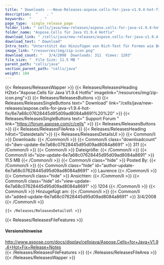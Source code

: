 ```yaml
---
title: " Downloads ---Neue-Releases-aspose.cells-for-java-v1.9.4-hot-fix . "
description:  "    . " 
keywords:  "    . " 
page_type:  single_release_page
folder_link: " cells/java/new-releases/aspose.cells-for-java-v1.9.4-hot-fix/"
folder_name: "Aspose.Cells für Java V1.9.4 Hotfix"
download_link: " /cells/java/new-releases/aspose.cells-for-java-v1.9.4-hot-fix/6e7a68c07628445d95d09ad8084a8691"
download_text: " Download"
Intro_text: "Unterstützt das Hinzufügen von Rich-Text für Formen wie Bogen, Oval, Rechteck..."
image_link: "/resources/img/zip-icon.png"
download_count: "   3/4/2008  Downloads: 311  Views: 1203"
file_size: "  File Size: 11.5 MB "
parent_path: "cells/java"
section_parent_path: "cells/java"
weight: 184
---
```


{{< Releases/ReleasesWapper >}}
  {{< Releases/ReleasesHeading H2txt="Aspose.Cells für Java V1.9.4 Hotfix" imagelink="/resources/img/zip-icon.png">}}
  {{< Releases/ReleasesButtons >}}
    {{< Releases/ReleasesSingleButtons text=" Download" link="/cells/java/new-releases/aspose.cells-for-java-v1.9.4-hot-fix/6e7a68c07628445d95d09ad8084a8691%20%20" >}}
    {{< Releases/ReleasesSingleButtons text=" Support Forum " link="https://forum.aspose.com/c/cells" >}}
  {{< Releases/ReleasesButtons >}}
  {{< Releases/ReleasesFileArea >}}
    {{< Releases/ReleasesHeading h4txt="Dateidetails">}}
    {{< Releases/ReleasesDetailsUl >}}
            {{< Common/li >}} Downloads: {{< /Common/li >}}
      {{< Common/li class="downloadcount" id="dwn-update-6e7a68c07628445d95d09ad8084a8691" >}} 311 {{< /Common/li >}}
      {{< Common/li >}} Dateigröße: {{< /Common/li >}}
      {{< Common/li id="size-update-6e7a68c07628445d95d09ad8084a8691" >}} 11.5 MB {{< /Common/li >}} 
      {{< Common/li  class="hide" >}} Posted By: {{< /Common/li >}} 
      {{< Common/li class="hide" id="author-update-6e7a68c07628445d95d09ad8084a8691" >}} Laurence {{< /Common/li >}}
      {{< Common/li class="hide" >}} Ansichten: {{< /Common/li >}}
      {{< Common/li class="hide" id="view-update-6e7a68c07628445d95d09ad8084a8691" >}} 1204 {{< /Common/li >}}
      {{< Common/li >}} Hinzugefügt am: {{< /Common/li >}}
      {{< Common/li id="added-update-6e7a68c07628445d95d09ad8084a8691" >}} 3/4/2008 {{< /Common/li >}} 

    {{< /Releases/ReleasesDetailsUl >}}

  {{< Releases/ReleasesFileFeatures >}}
      <h4>Versionshinweise</h4><div> <a href="http://www.aspose.com/docs/display/cellsjava/Aspose.Cells+for+Java+V1.9.4+Hot+Fix+Release+Notes">http://www.aspose.com/docs/display/cellsjava/Aspose.Cells+for+Java+V1.9.4+Hot+Fix+Release+Notes</a></div>
  {{< /Releases/ReleasesFileFeatures >}}
 {{< /Releases/ReleasesFileArea >}}
{{< /Releases/ReleasesWapper >}}




